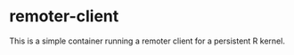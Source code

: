 remoter-client
===============

This is a simple container running a remoter client for a persistent R kernel.